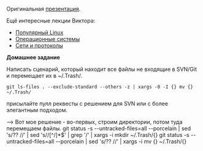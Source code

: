 Оригинальная [презентация](https://mail.yandex.ru/disk/public/?hash=pcx9FvQ88XZe3XA6k%2BwNI1P8A6jWU7CYbsHJZ7vsF%2B4%3D).

Ещё интересные лекции Виктора:

- [Популярный Linux](http://events.yandex.ru/talks/105/)
- [Операционные системы](http://events.yandex.ru/talks/94/)
- [Сети и протоколы](http://events.yandex.ru/talks/99/)

**Домашнее задание**

Написать сценарий, который находит все файлы не входящие в SVN/Git и перемещает их в ~/.Trash/.

    git ls-files . --exclude-standard --others -z | xargs -0 -I {} mv {} ~/.Trash/

присылайте пулл реквесты с решением для SVN или с более элегантным подходом.


--> Вот мое решение - во-первых, строим директории, потом туда перемещаем файлы.
git status -s --untracked-files=all --porcelain | sed 's/?? //' | sed 's/\/[^/]*$' | grep '/' | xargs -i mkdir ~/.Trash/{}
git status -s --untracked-files=all --porcelain | sed 's/?? //' | xargs -i mv {} ~/.Trash/{}

